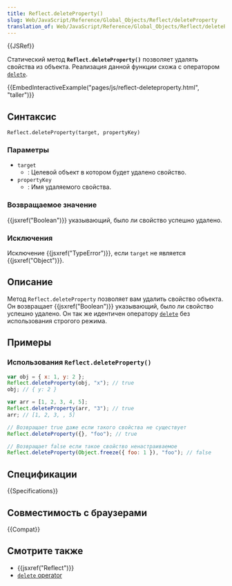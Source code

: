 ```yaml
---
title: Reflect.deleteProperty()
slug: Web/JavaScript/Reference/Global_Objects/Reflect/deleteProperty
translation_of: Web/JavaScript/Reference/Global_Objects/Reflect/deleteProperty
---
```


{{JSRef}}

Статический метод **`Reflect.deleteProperty()`** позволяет удалять свойства из объекта. Реализация данной функции схожа с оператором [`delete`](/ru/docs/Web/JavaScript/Reference/Operators/delete).

{{EmbedInteractiveExample("pages/js/reflect-deleteproperty.html", "taller")}}

## Синтаксис

```
Reflect.deleteProperty(target, propertyKey)
```

### Параметры

- `target`
  - : Целевой объект в котором будет удалено свойство.
- `propertyKey`
  - : Имя удаляемого свойства.

### Возвращаемое значение

{{jsxref("Boolean")}} указывающий, было ли свойство успешно удалено.

### Исключения

Исключение {{jsxref("TypeError")}}, если `target` не является {{jsxref("Object")}}.

## Описание

Метод `Reflect.deleteProperty` позволяет вам удалить свойство объекта. Он возвращает {{jsxref("Boolean")}} указывающий, было ли свойство успешно удалено. Он так же идентичен оператору [`delete`](/ru/docs/Web/JavaScript/Reference/Operators/delete) без использования строгого режима.

## Примеры

### Использования `Reflect.deleteProperty()`

```js
var obj = { x: 1, y: 2 };
Reflect.deleteProperty(obj, "x"); // true
obj; // { y: 2 }

var arr = [1, 2, 3, 4, 5];
Reflect.deleteProperty(arr, "3"); // true
arr; // [1, 2, 3, , 5]

// Возвращает true даже если такого свойства не существует
Reflect.deleteProperty({}, "foo"); // true

// Возвращает false если такое свойство ненастраиваемое
Reflect.deleteProperty(Object.freeze({ foo: 1 }), "foo"); // false
```

## Спецификации

{{Specifications}}

## Совместимость с браузерами

{{Compat}}

## Смотрите также

- {{jsxref("Reflect")}}
- [`delete` operator](/ru/docs/Web/JavaScript/Reference/Operators/delete)
